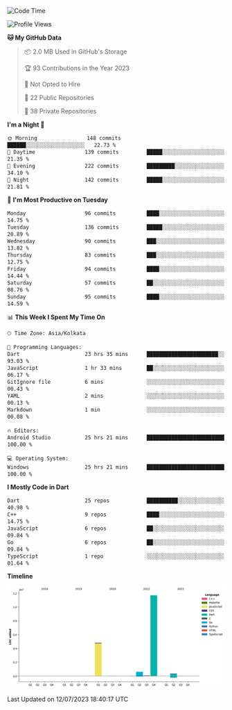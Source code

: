 <!--START_SECTION:waka-->
![Code Time](http://img.shields.io/badge/Code%20Time-855%20hrs%2041%20mins-blue)

![Profile Views](http://img.shields.io/badge/Profile%20Views-0-blue)

**🐱 My GitHub Data** 

> 📦 2.0 MB Used in GitHub's Storage 
 > 
> 🏆 93 Contributions in the Year 2023
 > 
> 🚫 Not Opted to Hire
 > 
> 📜 22 Public Repositories 
 > 
> 🔑 38 Private Repositories 
 > 
**I'm a Night 🦉** 

```text
🌞 Morning                148 commits         ██████░░░░░░░░░░░░░░░░░░░   22.73 % 
🌆 Daytime                139 commits         █████░░░░░░░░░░░░░░░░░░░░   21.35 % 
🌃 Evening                222 commits         █████████░░░░░░░░░░░░░░░░   34.10 % 
🌙 Night                  142 commits         █████░░░░░░░░░░░░░░░░░░░░   21.81 % 
```
📅 **I'm Most Productive on Tuesday** 

```text
Monday                   96 commits          ████░░░░░░░░░░░░░░░░░░░░░   14.75 % 
Tuesday                  136 commits         █████░░░░░░░░░░░░░░░░░░░░   20.89 % 
Wednesday                90 commits          ███░░░░░░░░░░░░░░░░░░░░░░   13.82 % 
Thursday                 83 commits          ███░░░░░░░░░░░░░░░░░░░░░░   12.75 % 
Friday                   94 commits          ████░░░░░░░░░░░░░░░░░░░░░   14.44 % 
Saturday                 57 commits          ██░░░░░░░░░░░░░░░░░░░░░░░   08.76 % 
Sunday                   95 commits          ████░░░░░░░░░░░░░░░░░░░░░   14.59 % 
```


📊 **This Week I Spent My Time On** 

```text
🕑︎ Time Zone: Asia/Kolkata

💬 Programming Languages: 
Dart                     23 hrs 35 mins      ███████████████████████░░   93.03 % 
JavaScript               1 hr 33 mins        ██░░░░░░░░░░░░░░░░░░░░░░░   06.17 % 
GitIgnore file           6 mins              ░░░░░░░░░░░░░░░░░░░░░░░░░   00.43 % 
YAML                     2 mins              ░░░░░░░░░░░░░░░░░░░░░░░░░   00.13 % 
Markdown                 1 min               ░░░░░░░░░░░░░░░░░░░░░░░░░   00.08 % 

🔥 Editors: 
Android Studio           25 hrs 21 mins      █████████████████████████   100.00 % 

💻 Operating System: 
Windows                  25 hrs 21 mins      █████████████████████████   100.00 % 
```

**I Mostly Code in Dart** 

```text
Dart                     25 repos            ██████████░░░░░░░░░░░░░░░   40.98 % 
C++                      9 repos             ████░░░░░░░░░░░░░░░░░░░░░   14.75 % 
JavaScript               6 repos             ██░░░░░░░░░░░░░░░░░░░░░░░   09.84 % 
Go                       6 repos             ██░░░░░░░░░░░░░░░░░░░░░░░   09.84 % 
TypeScript               1 repo              ░░░░░░░░░░░░░░░░░░░░░░░░░   01.64 % 
```



**Timeline**

![Lines of Code chart](https://raw.githubusercontent.com/shamith16/shamith16/main/assets/bar_graph.png)


 Last Updated on 12/07/2023 18:40:17 UTC
<!--END_SECTION:waka-->
